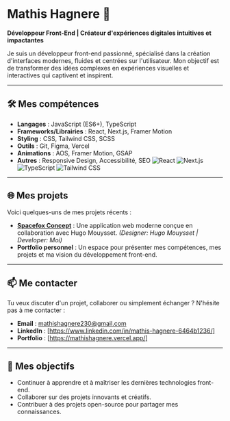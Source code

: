 # Mathis Hagnere 👋

**Développeur Front-End | Créateur d'expériences digitales intuitives et impactantes**

Je suis un développeur front-end passionné, spécialisé dans la création d'interfaces modernes, fluides et centrées sur l'utilisateur. Mon objectif est de transformer des idées complexes en expériences visuelles et interactives qui captivent et inspirent.

---

## 🛠️ Mes compétences

- **Langages** : JavaScript (ES6+), TypeScript
- **Frameworks/Librairies** : React, Next.js, Framer Motion
- **Styling** : CSS, Tailwind CSS, SCSS
- **Outils** : Git, Figma, Vercel
- **Animations** : AOS, Framer Motion, GSAP
- **Autres** : Responsive Design, Accessibilité, SEO
![React](https://img.shields.io/badge/-React-61DAFB?logo=react&logoColor=white)
![Next.js](https://img.shields.io/badge/-Next.js-000000?logo=next.js&logoColor=white)
![TypeScript](https://img.shields.io/badge/-TypeScript-3178C6?logo=typescript&logoColor=white)
![Tailwind CSS](https://img.shields.io/badge/-Tailwind_CSS-38B2AC?logo=tailwind-css&logoColor=white)


---

## 🌐 Mes projets

Voici quelques-uns de mes projets récents :

- **[Spacefox Concept](https://spacefox-app.vercel.app/)** : Une application web moderne conçue en collaboration avec Hugo Mouysset. *(Designer: Hugo Mouysset | Developer: Moi)*
- **Portfolio personnel** : Un espace pour présenter mes compétences, mes projets et ma vision du développement front-end.

---

## 📫 Me contacter

Tu veux discuter d'un projet, collaborer ou simplement échanger ? N'hésite pas à me contacter :

- **Email** : [mathishagnere230@gmail.com](mailto:mathishagnere230@gmail.com)
- **LinkedIn** : [https://www.linkedin.com/in/mathis-hagnere-6464b1236/]
- **Portfolio** : [https://mathishagnere.vercel.app/]

---


## 🎯 Mes objectifs

- Continuer à apprendre et à maîtriser les dernières technologies front-end.
- Collaborer sur des projets innovants et créatifs.
- Contribuer à des projets open-source pour partager mes connaissances.

